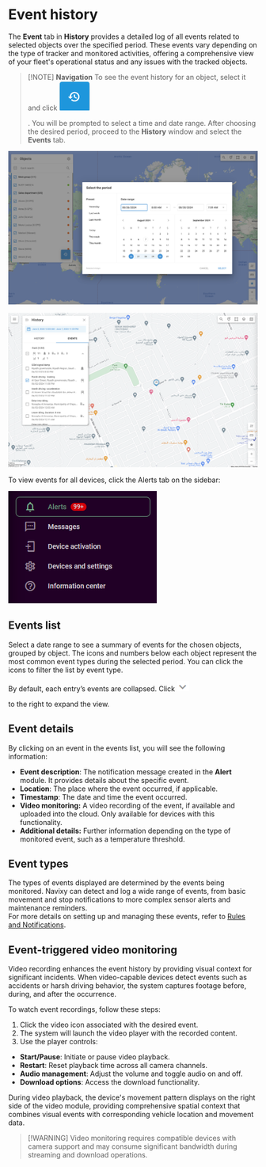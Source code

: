 # Event history

The **Event** tab in **History** provides a detailed log of all events related to selected objects over the specified period. These events vary depending on the type of tracker and monitored activities, offering a comprehensive view of your fleet's operational status and any issues with the tracked objects.

> \[!NOTE] **Navigation** To see the event history for an object, select it and click ![Untitled-20250415-082401.png](../../history-view/attachments/Untitled-20250415-082401.png)
>
> . You will be prompted to select a time and date range. After choosing the desired period, proceed to the **History** window and select the **Events** tab.

![History date range selection](../../history-view/attachments/image-20240807-220924.png)

![Events list](../../history-view/attachments/image-20240808-192358.png)

To view events for all devices, click the Alerts tab on the sidebar:

![Alerts module](../../history-view/attachments/image-20241113-192802.png)

## Events list

Select a date range to see a summary of events for the chosen objects, grouped by object. The icons and numbers below each object represent the most common event types during the selected period. You can click the icons to filter the list by event type.

By default, each entry’s events are collapsed. Click ![image-20250415-083354.png](../../history-view/attachments/image-20250415-083354.png)

to the right to expand the view.

## Event details

By clicking on an event in the events list, you will see the following information:

* **Event description**: The notification message created in the **Alert** module. It provides details about the specific event.
* **Location**: The place where the event occurred, if applicable.
* **Timestamp**: The date and time the event occurred.
* **Video monitoring:** A video recording of the event, if available and uploaded into the cloud. Only available for devices with this functionality.
* **Additional details:** Further information depending on the type of monitored event, such as a temperature threshold.

## Event types

The types of events displayed are determined by the events being monitored. Navixy can detect and log a wide range of events, from basic movement and stop notifications to more complex sensor alerts and maintenance reminders.\
For more details on setting up and managing these events, refer to [Rules and Notifications](../../../rules-and-notifications/).

## Event-triggered video monitoring

Video recording enhances the event history by providing visual context for significant incidents. When video-capable devices detect events such as accidents or harsh driving behavior, the system captures footage before, during, and after the occurrence.

To watch event recordings, follow these steps:

1. Click the video icon associated with the desired event.
2. The system will launch the video player with the recorded content.
3. Use the player controls:

* **Start/Pause**: Initiate or pause video playback.
* **Restart**: Reset playback time across all camera channels.
* **Audio management**: Adjust the volume and toggle audio on and off.
* **Download options**: Access the download functionality.

During video playback, the device's movement pattern displays on the right side of the video module, providing comprehensive spatial context that combines visual events with corresponding vehicle location and movement data.

> \[!WARNING] Video monitoring requires compatible devices with camera support and may consume significant bandwidth during streaming and download operations.
